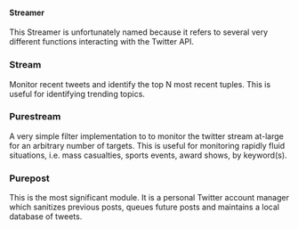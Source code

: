 #### Streamer

This Streamer is unfortunately named because it refers to several very different functions interacting with the Twitter API.

### Stream
Monitor recent tweets and identify the top N most recent tuples. This is useful for identifying trending topics. 


### Purestream
A very simple filter implementation to to monitor the twitter stream at-large for an arbitrary number of targets. This is useful for monitoring rapidly fluid situations, i.e. mass casualties, sports events, award shows, by keyword(s).


### Purepost
This is the most significant module. It is a personal Twitter account manager which sanitizes previous posts, queues future posts and maintains a local database of tweets.